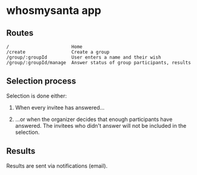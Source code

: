 # whosmysanta app

## Routes

```
/                       Home
/create                 Create a group
/group/:groupId         User enters a name and their wish
/group/:groupId/manage  Answer status of group participants, results
```

## Selection process

Selection is done either:

1. When every invitee has answered...

2. ...or when the organizer decides that enough participants have answered. The invitees who didn't answer will not be included in the selection.

## Results

Results are sent via notifications (email).
